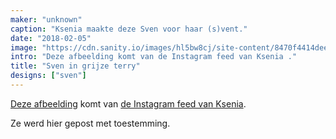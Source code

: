 ```yaml
---
maker: "unknown"
caption: "Ksenia maakte deze Sven voor haar (s)vent."
date: "2018-02-05"
image: "https://cdn.sanity.io/images/hl5bw8cj/site-content/8470f4414deeee3d072401616b01be02c8b98bc7-1080x1080.jpg"
intro: "Deze afbeelding komt van de Instagram feed van Ksenia ."
title: "Sven in grijze terry"
designs: ["sven"]
---
```



[Deze afbeelding](https://www.instagram.com/p/BehvZ1fj4yo/) komt van [de Instagram feed van Ksenia](https://www.instagram.com/owl.laughing/).

Ze werd hier gepost met toestemming.

